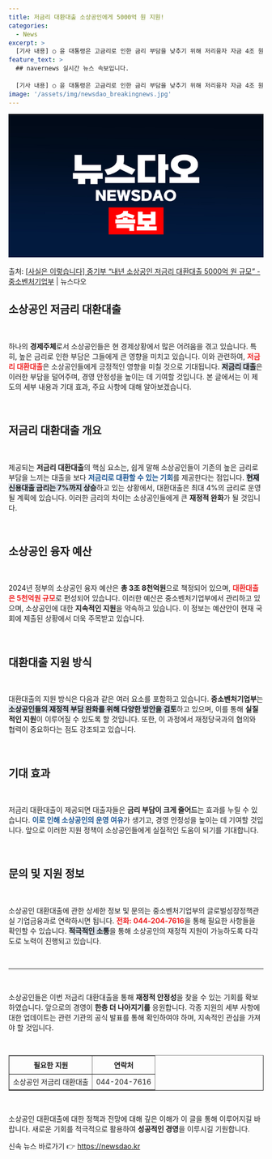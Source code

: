 ```yaml
---
title: 저금리 대환대출 소상공인에게 5000억 원 지원!
categories:
  - News
excerpt: >
  [기사 내용] ○ 윤 대통령은 고금리로 인한 금리 부담을 낮추기 위해 저리융자 자금 4조 원을 내년 예산에 …
feature_text: >
  ## navernews 실시간 뉴스 속보입니다.

  [기사 내용] ○ 윤 대통령은 고금리로 인한 금리 부담을 낮추기 위해 저리융자 자금 4조 원을 내년 예산에 …
image: '/assets/img/newsdao_breakingnews.jpg'
---
```


![뉴스다오 속보](/assets/img/newsdao_breakingnews.jpg)

<p>출처: <a href="https://newsdao.kr/2429" rel="dofollow">[사실은 이렇습니다] 중기부 “내년 소상공인 저금리 대환대출 5000억 원 규모” - 중소벤처기업부</a> | 뉴스다오</p>

<h2 data-ke-size="size26">소상공인 저금리 대환대출</h2>

<p data-ke-size="size16">&nbsp;</p>

하나의 <b>경제주체</b>로서 소상공인들은 현 경제상황에서 많은 어려움을 겪고 있습니다. 특히, 높은 금리로 인한 부담은 그들에게 큰 영향을 미치고 있습니다. 이와 관련하여, <b><span style="color: #ee2323;">저금리 대환대출</span></b>은 소상공인들에게 긍정적인 영향을 미칠 것으로 기대됩니다. <b><span style="background-color: #21538527;">저금리 대출</span></b>은 이러한 부담을 덜어주며, 경영 안정성을 높이는 데 기여할 것입니다. 본 글에서는 이 제도의 세부 내용과 기대 효과, 주요 사항에 대해 알아보겠습니다.

<p data-ke-size="size16">&nbsp;</p>

<h2 data-ke-size="size26">저금리 대환대출 개요</h2>

<p data-ke-size="size16">&nbsp;</p>

제공되는 <b>저금리 대환대출</b>의 핵심 요소는, 쉽게 말해 소상공인들이 기존의 높은 금리로 부담을 느끼는 대출을 보다 <b><span style="color: #1a5490;">저금리로 대환할 수 있는 기회</span></b>를 제공한다는 점입니다. <b><span style="background-color: #21538527;">현재 신용대출 금리는 7%까지 상승</span></b>하고 있는 상황에서, 대환대출은 최대 4%의 금리로 운영될 계획에 있습니다. 이러한 금리의 차이는 소상공인들에게 큰 <b>재정적 완화</b>가 될 것입니다.

<p data-ke-size="size16">&nbsp;</p>

<h2 data-ke-size="size26">소상공인 융자 예산</h2>

<p data-ke-size="size16">&nbsp;</p>

2024년 정부의 소상공인 융자 예산은 <b>총 3조 8천억원</b>으로 책정되어 있으며, <b><span style="color: #ee2323;">대환대출은 5천억원 규모</span></b>로 편성되어 있습니다. 이러한 예산은 중소벤처기업부에서 관리하고 있으며, 소상공인에 대한 <b>지속적인 지원</b>을 약속하고 있습니다. 이 정보는 예산안이 현재 국회에 제출된 상황에서 더욱 주목받고 있습니다.

<p data-ke-size="size16">&nbsp;</p>

<h2 data-ke-size="size26">대환대출 지원 방식</h2>

<p data-ke-size="size16">&nbsp;</p>

대환대출의 지원 방식은 다음과 같은 여러 요소를 포함하고 있습니다. <b>중소벤처기업부</b>는 <b><span style="background-color: #21538527;">소상공인들의 재정적 부담 완화를 위해 다양한 방안을 검토</span></b>하고 있으며, 이를 통해 <b>실질적인 지원</b>이 이루어질 수 있도록 할 것입니다. 또한, 이 과정에서 재정당국과의 협의와 협력이 중요하다는 점도 강조되고 있습니다.

<p data-ke-size="size16">&nbsp;</p>

<h2 data-ke-size="size26">기대 효과</h2>

<p data-ke-size="size16">&nbsp;</p>

저금리 대환대출이 제공되면 대출자들은 <b>금리 부담이 크게 줄어드</b>는 효과를 누릴 수 있습니다. <b><span style="color: #1a5490;">이로 인해 소상공인의 운영 여유</span></b>가 생기고, 경영 안정성을 높이는 데 기여할 것입니다. 앞으로 이러한 지원 정책이 소상공인들에게 실질적인 도움이 되기를 기대합니다.

<p data-ke-size="size16">&nbsp;</p>

<h2 data-ke-size="size26">문의 및 지원 정보</h2>

<p data-ke-size="size16">&nbsp;</p>

소상공인 대환대출에 관한 상세한 정보 및 문의는 중소벤처기업부의 글로벌성장정책관실 기업금융과로 연락하시면 됩니다. <b><span style="color: #ee2323;">전화: 044-204-7616</span></b>을 통해 필요한 사항들을 확인할 수 있습니다. <b><span style="background-color: #21538527;">적극적인 소통</span></b>을 통해 소상공인의 재정적 지원이 가능하도록 다각도로 노력이 진행되고 있습니다.

<p data-ke-size="size16">&nbsp;</p>

<hr />

<p data-ke-size="size16">&nbsp;</p>

소상공인들은 이번 저금리 대환대출을 통해 <b>재정적 안정성</b>을 찾을 수 있는 기회를 확보하였습니다. 앞으로의 경영이 <b>한층 더 나아지기를</b> 응원합니다. 각종 지원의 세부 사항에 대한 업데이트는 관련 기관의 공식 발표를 통해 확인하여야 하며, 지속적인 관심을 가져야 할 것입니다.

<p data-ke-size="size16">&nbsp;</p>

<table style="width: 100%; border-collapse: collapse;" border="1">
<tr>
<td style="text-align: center; height: 30px;"><b>필요한 지원</b></td>
<td style="text-align: center; height: 30px;"><b>연락처</b></td>
</tr>
<tr>
<td style="text-align: center; height: 25px;">소상공인 저금리 대환대출</td>
<td style="text-align: center; height: 25px;">044-204-7616</td>
</tr>
</table> 

<p data-ke-size="size16">&nbsp;</p> 

소상공인 대환대출에 대한 정책과 전망에 대해 깊은 이해가 이 글을 통해 이루어지길 바랍니다. 새로운 기회를 적극적으로 활용하여 <b>성공적인 경영</b>을 이루시길 기원합니다. 

신속 뉴스 바로가기 👉 <a href="https://newsdao.kr" rel="dofollow">https://newsdao.kr</a>


